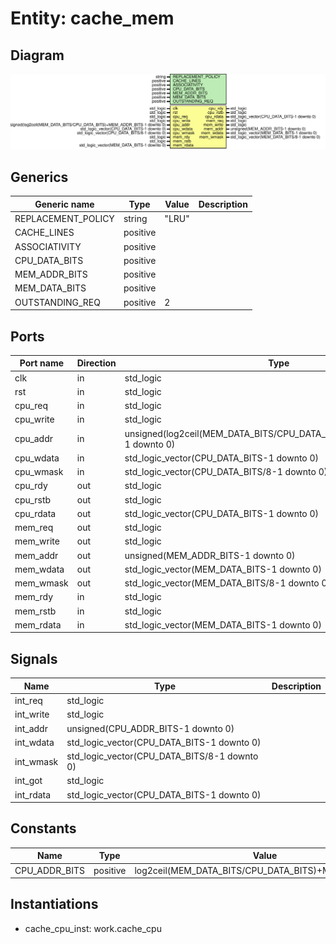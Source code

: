 # Entity: cache_mem
## Diagram
![Diagram](cache_mem.svg "Diagram")
## Generics
| Generic name       | Type     | Value | Description |
| ------------------ | -------- | ----- | ----------- |
| REPLACEMENT_POLICY | string   | "LRU" |             |
| CACHE_LINES        | positive |       |             |
| ASSOCIATIVITY      | positive |       |             |
| CPU_DATA_BITS      | positive |       |             |
| MEM_ADDR_BITS      | positive |       |             |
| MEM_DATA_BITS      | positive |       |             |
| OUTSTANDING_REQ    | positive | 2     |             |
## Ports
| Port name | Direction | Type                                                                     | Description |
| --------- | --------- | ------------------------------------------------------------------------ | ----------- |
| clk       | in        | std_logic                                                                |             |
| rst       | in        | std_logic                                                                |             |
| cpu_req   | in        | std_logic                                                                |             |
| cpu_write | in        | std_logic                                                                |             |
| cpu_addr  | in        | unsigned(log2ceil(MEM_DATA_BITS/CPU_DATA_BITS)+MEM_ADDR_BITS-1 downto 0) |             |
| cpu_wdata | in        | std_logic_vector(CPU_DATA_BITS-1 downto 0)                               |             |
| cpu_wmask | in        | std_logic_vector(CPU_DATA_BITS/8-1 downto 0)                             |             |
| cpu_rdy   | out       | std_logic                                                                |             |
| cpu_rstb  | out       | std_logic                                                                |             |
| cpu_rdata | out       | std_logic_vector(CPU_DATA_BITS-1 downto 0)                               |             |
| mem_req   | out       | std_logic                                                                |             |
| mem_write | out       | std_logic                                                                |             |
| mem_addr  | out       | unsigned(MEM_ADDR_BITS-1 downto 0)                                       |             |
| mem_wdata | out       | std_logic_vector(MEM_DATA_BITS-1 downto 0)                               |             |
| mem_wmask | out       | std_logic_vector(MEM_DATA_BITS/8-1 downto 0)                             |             |
| mem_rdy   | in        | std_logic                                                                |             |
| mem_rstb  | in        | std_logic                                                                |             |
| mem_rdata | in        | std_logic_vector(MEM_DATA_BITS-1 downto 0)                               |             |
## Signals
| Name      | Type                                         | Description |
| --------- | -------------------------------------------- | ----------- |
| int_req   | std_logic                                    |             |
| int_write | std_logic                                    |             |
| int_addr  | unsigned(CPU_ADDR_BITS-1 downto 0)           |             |
| int_wdata | std_logic_vector(CPU_DATA_BITS-1 downto 0)   |             |
| int_wmask | std_logic_vector(CPU_DATA_BITS/8-1 downto 0) |             |
| int_got   | std_logic                                    |             |
| int_rdata | std_logic_vector(CPU_DATA_BITS-1 downto 0)   |             |
## Constants
| Name          | Type     | Value                                                | Description |
| ------------- | -------- | ---------------------------------------------------- | ----------- |
| CPU_ADDR_BITS | positive |  log2ceil(MEM_DATA_BITS/CPU_DATA_BITS)+MEM_ADDR_BITS |             |
## Instantiations
- cache_cpu_inst: work.cache_cpu
